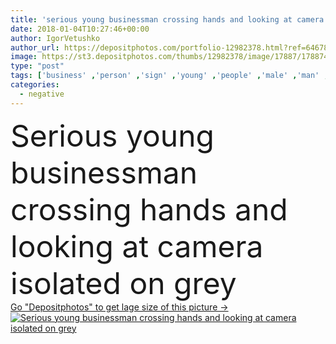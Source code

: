 ```yaml
---
title: 'serious young businessman crossing hands and looking at camera isolated on grey'
date: 2018-01-04T10:27:46+00:00
author: IgorVetushko
author_url: https://depositphotos.com/portfolio-12982378.html?ref=64678756
image: https://st3.depositphotos.com/thumbs/12982378/image/17887/178874308/api_thumb_450.jpg?forcejpeg=true
type: "post"
tags: ['business' ,'person' ,'sign' ,'young' ,'people' ,'male' ,'man' ,'european' ,'style' ,'symbol' ,'corporate' ,'stylish' ,'businessman' ,'negative' ,'profession' ,'alone' ,'executive' ,'serious' ,'handsome' ,'gesture' ,'Gesturing' ,'no' ,'fashionable' ,'professional occupation' ,'looking at camera' ,'Studio Shot' ,'formal wear' ,'isolated on grey' ,'Caucasian Man' ,'crossing hands' ]
categories: 
  - negative
---
```

<div aling="center">
            <font size="60"> Serious young businessman crossing hands and looking at camera isolated on grey</font>   
</div>
<div>
    <a href='https://depositphotos.com/178874308/stock-photo-serious-young-businessman-crossing-hands.html?ref=64678756' target=_blank > Go "Depositphotos" to get lage size of this picture ->
        <img href='https://depositphotos.com/178874308/stock-photo-serious-young-businessman-crossing-hands.html?ref=64678756' src='https://st3.depositphotos.com/12982378/17887/i/950/depositphotos_178874308-stock-photo-serious-young-businessman-crossing-hands.jpg?forcejpeg=true' alt='Serious young businessman crossing hands and looking at camera isolated on grey' >
    </a>
</div>
